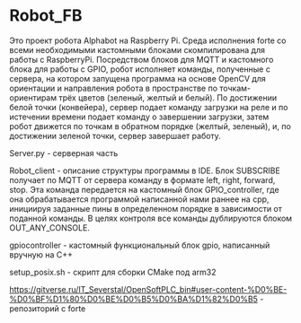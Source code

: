 # Robot_FB
Это проект робота Alphabot на Raspberry Pi. Среда исполнения forte со всеми необходимыми кастомными блоками cкомпилирована для работы с RaspberryPi. Посредством блоков для MQTT и кастомного блока для работы с GPIO, робот исполняет команды, полученные с сервера, на котором запущена программа на основе OpenCV для ориентации и направления робота в пространстве по точкам-ориентирам трёх цветов (зеленый, желтый и белый). По достижении белой точки (конвейера), сервер подает команду загрузки на реле и по истечении времени
подает команду о завершении загрузки, затем робот движется по точкам в обратном порядке (желтый, зеленый), и, по достижении зеленой точки, сервер завершает работу.

Server.py - серверная часть

Robot_client - описание структуры программы в IDE. Блок SUBSCRIBE получает по MQTT от сервера команду в формате left, right, forward, stop. Эта команда передается на кастомный блок GPIO_controller, где она обрабатывается программой написанной нами раннее на cpp, инициируя заданные пины в определенном порядке в зависимости от поданной команды. В целях контроля все команды дублируются блоком OUT_ANY_CONSOLE.

gpiocontroller - кастомный функциональный блок gpio, написанный вручную на C++

setup_posix.sh - скрипт для сборки CMake под arm32

https://gitverse.ru/IT_Severstal/OpenSoftPLC_bin#user-content-%D0%BE-%D0%BF%D1%80%D0%BE%D0%B5%D0%BA%D1%82%D0%B5 - репозиторий с forte
